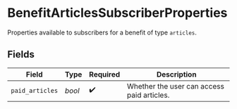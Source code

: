 # BenefitArticlesSubscriberProperties

Properties available to subscribers for a benefit of type `articles`.


## Fields

| Field                                      | Type                                       | Required                                   | Description                                |
| ------------------------------------------ | ------------------------------------------ | ------------------------------------------ | ------------------------------------------ |
| `paid_articles`                            | *bool*                                     | :heavy_check_mark:                         | Whether the user can access paid articles. |
